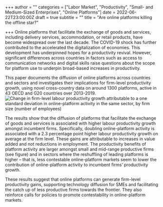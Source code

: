 +++
author = ""
categories = ["Labor Market", "Productivity", "Small- and Medium-Sized Enterprises", "Online Platforms"]
date = 2022-06-22T23:00:00Z
draft = true
subtitle = ""
title = "Are online platforms killing the offline star?"

+++
Online platforms that facilitate the exchange of goods and services, including delivery services, accommodation, or retail products, have become widespread over the last decade. The COVID-19 shock has further contributed to the accelerated the digitalization of economies. This development has underpinned hopes for a productivity revival. However, significant differences across countries in factors such as access to communication networks and digital skills raise questions about the scope for platform use to underpin broad-based increases in productivity.

This paper documents the diffusion of online platforms across countries and sectors and investigates their implications for firm-level productivity growth, using novel cross-country data on around 1300 platforms, active in 43 OECD and G20 countries over 2013-2019.![](/v1656016899/research_report/Screen_Shot_2022-06-23_at_9.41.20_PM_odj56t.png "Change in firm-level labour productivity growth attributable to a one standard deviation in online-platform activity in the same sector, by firm size (number of employees)")

The results show that the diffusion of platforms that facilitate the exchange of goods and services is associated with higher labour productivity growth amongst incumbent firms. Specifically, doubling online-platform activity is associated with a 2.3 percentage point higher labour productivity growth on average at the firm level. These gains are attributable to increases in value added and not reductions in employment. The productivity benefits of platform activity are larger amongst small and mid-range productive firms (see figure) and in sectors where the reshuffling of leading platforms is higher – that is, less contestable online-platform markets seem to lower the contribution of online-platform activity to incumbent firms’ productivity growth.

These results suggest that online platforms can generate firm-level productivity gains, supporting technology diffusion for SMEs and facilitating the catch up of less productive firms towards the frontier. They also reinforce calls for policies to promote contestability in online-platform markets.